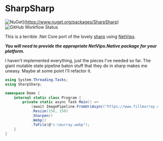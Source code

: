 # SharpSharp

![NuGet](https://img.shields.io/nuget/v/SharpSharp)](https://www.nuget.org/packages/SharpSharp)
![GitHub Workflow Status](https://img.shields.io/github/workflow/status/randyridge/sharpsharp/release)

This is a terrible .Net Core port of the lovely [sharp](https://github.com/lovell/sharp/) using [NetVips](https://github.com/kleisauke/net-vips).

**_You will need to provide the appropriate NetVips.Native package for your platform._**

I haven't implemented everything, just the pieces I've needed so far. The giant mutable state pipeline baton stuff that they do in sharp makes me uneasy. Maybe at some point I'll refactor it.

``` csharp
using System.Threading.Tasks;
using SharpSharp;

namespace Demo {
    internal static class Program {
        private static async Task Main() =>
            (await ImagePipeline.FromUriAsync("https://www.fillmurray.com/300/300"))
            .Resize(150, 150)
            .Sharpen()
            .Webp()
            .ToFile(@"c:\murray.webp");
    }
}
```
